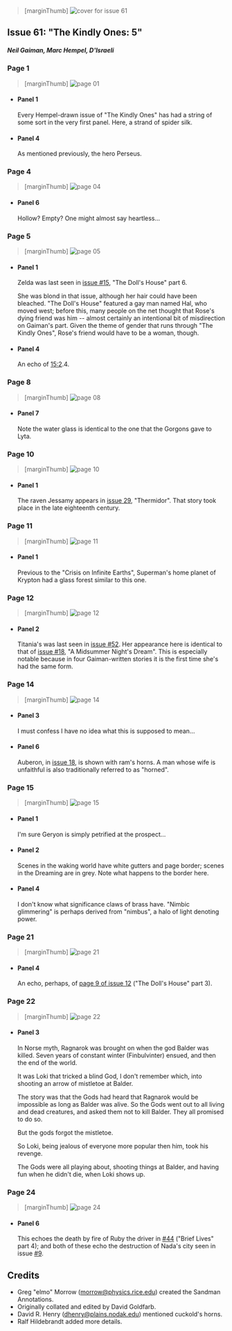 > [marginThumb] ![cover for issue 61](thumbnails/sandman.61/page00.jpg)

## Issue 61: "The Kindly Ones: 5"

##### Neil Gaiman, Marc Hempel, D'Israeli

### Page 1

> [marginThumb] ![page 01](thumbnails/sandman.61/page01.jpg)

- #### Panel 1

  Every Hempel-drawn issue of "The Kindly Ones" has had a string of some sort in the very first panel. Here, a strand of spider silk.

- #### Panel 4

  As mentioned previously, the hero Perseus.

### Page 4

> [marginThumb] ![page 04](thumbnails/sandman.61/page04.jpg)

- #### Panel 6

  Hollow? Empty? One might almost say heartless...

### Page 5

> [marginThumb] ![page 05](thumbnails/sandman.61/page05.jpg)

- #### Panel 1

  Zelda was last seen in [issue #15](sandman.15.md), "The Doll's House" part 6.

  She was blond in that issue, although her hair could have been bleached. "The Doll's House" featured a gay man named Hal, who moved west; before this, many people on the net thought that Rose's dying friend was him -- almost certainly an intentional bit of misdirection on Gaiman's part. Given the theme of gender that runs through "The Kindly Ones", Rose's friend would have to be a woman, though.

- #### Panel 4

  An echo of [15:2](sandman.15.md#page-2).4.

### Page 8

> [marginThumb] ![page 08](thumbnails/sandman.61/page08.jpg)

- #### Panel 7

  Note the water glass is identical to the one that the Gorgons gave to Lyta.

### Page 10

> [marginThumb] ![page 10](thumbnails/sandman.61/page10.jpg)

- #### Panel 1

  The raven Jessamy appears in [issue 29](sandman.29.md), "Thermidor". That story took place in the late eighteenth century.

### Page 11

> [marginThumb] ![page 11](thumbnails/sandman.61/page11.jpg)

- #### Panel 1

  Previous to the "Crisis on Infinite Earths", Superman's home planet of Krypton had a glass forest similar to this one.

### Page 12

> [marginThumb] ![page 12](thumbnails/sandman.61/page12.jpg)

- #### Panel 2

  Titania's was last seen in [issue #52](sandman.52.md). Her appearance here is identical to that of [issue #18](sandman.18.md), "A Midsummer Night's Dream". This is especially notable because in four Gaiman-written stories it is the first time she's had the same form.

### Page 14

> [marginThumb] ![page 14](thumbnails/sandman.61/page14.jpg)

- #### Panel 3

  I must confess I have no idea what this is supposed to mean...

- #### Panel 6

  Auberon, in [issue 18](sandman.18.md), is shown with ram's horns. A man whose wife is unfaithful is also traditionally referred to as "horned".

### Page 15

> [marginThumb] ![page 15](thumbnails/sandman.61/page15.jpg)

- #### Panel 1

  I'm sure Geryon is simply petrified at the prospect...

- #### Panel 2

  Scenes in the waking world have white gutters and page border; scenes in the Dreaming are in grey. Note what happens to the border here.

- #### Panel 4

  I don't know what significance claws of brass have. "Nimbic glimmering" is perhaps derived from "nimbus", a halo of light denoting power.

### Page 21

> [marginThumb] ![page 21](thumbnails/sandman.61/page21.jpg)

- #### Panel 4

  An echo, perhaps, of [page 9 of issue 12](sandman.12.md#page-9) ("The Doll's House" part 3).

### Page 22

> [marginThumb] ![page 22](thumbnails/sandman.61/page22.jpg)

- #### Panel 3

  In Norse myth, Ragnarok was brought on when the god Balder was killed. Seven years of constant winter (Finbulvinter) ensued, and then the end of the world.

  It was Loki that tricked a blind God, I don't remember which, into shooting an arrow of mistletoe at Balder.

  The story was that the Gods had heard that Ragnarok would be impossible as long as Balder was alive. So the Gods went out to all living and dead creatures, and asked them not to kill Balder. They all promised to do so.

  But the gods forgot the mistletoe.

  So Loki, being jealous of everyone more popular then him, took his revenge.

  The Gods were all playing about, shooting things at Balder, and having fun when he didn't die, when Loki shows up.

### Page 24

> [marginThumb] ![page 24](thumbnails/sandman.61/page24.jpg)

- #### Panel 6

  This echoes the death by fire of Ruby the driver in [#44](sandman.44.md) ("Brief Lives" part 4); and both of these echo the destruction of Nada's city seen in issue [#9](sandman.09.md).

## Credits

- Greg "elmo" Morrow (morrow@physics.rice.edu) created the Sandman Annotations.
- Originally collated and edited by David Goldfarb.
- David R. Henry (dhenry@plains.nodak.edu) mentioned cuckold's horns.
- Ralf Hildebrandt added more details.

